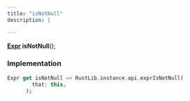 ```yaml
---
title: "isNotNull"
description: |

---
```

<span class="dart-code"><strong>[Expr] isNotNull</strong>();</span>


### Implementation
```dart
Expr get isNotNull => RustLib.instance.api.exprIsNotNull(
        that: this,
      );
```

[Expr]: /reference/classes/expr/